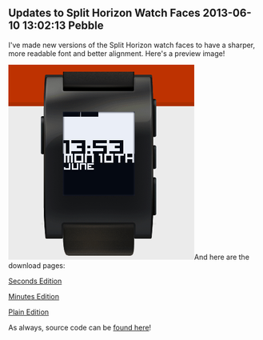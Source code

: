 Updates to Split Horizon Watch Faces
2013-06-10 13:02:13
Pebble
---

I've made new versions of the Split Horizon watch faces to have a sharper, more readable font and better alignment. Here's a preview image!

![](/assets/import/media/2013/06/sh-prev-2.png)And here are the download pages:

<a href="http://www.mypebblefaces.com/view?fID=3837&aName=Bonsitm&pageTitle=Split+Horizon%3A+Seconds+Edition&auID=3905">Seconds Edition</a>

<a href="http://www.mypebblefaces.com/view?fID=3841&aName=Bonsitm&pageTitle=Split+Horizon%3A+Minutes+Edition&auID=3905">Minutes Edition</a>

<a href="http://www.mypebblefaces.com/view?fID=3843&aName=Bonsitm&pageTitle=Split+Horizon%3A+Plain+Edition&auID=3905">Plain Edition</a>

As always, source code can be <a title="Source!" href="https://www.dropbox.com/s/4odorffmdnb00yg/Split%20Horizon%20Source%20and%20Bundle%20v2.zip">found here</a>!

